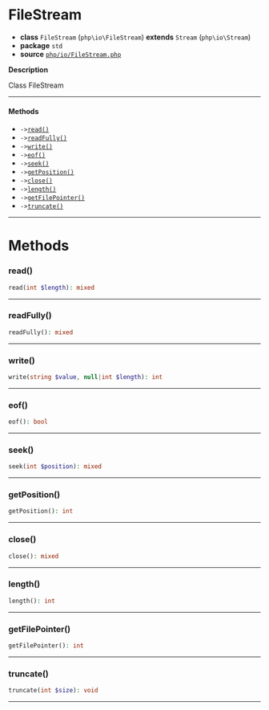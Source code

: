 # FileStream

- **class** `FileStream` (`php\io\FileStream`) **extends** `Stream` (`php\io\Stream`)
- **package** `std`
- **source** [`php/io/FileStream.php`](./src/main/resources/JPHP-INF/sdk/php/io/FileStream.php)

**Description**

Class FileStream

---

#### Methods

- `->`[`read()`](#method-read)
- `->`[`readFully()`](#method-readfully)
- `->`[`write()`](#method-write)
- `->`[`eof()`](#method-eof)
- `->`[`seek()`](#method-seek)
- `->`[`getPosition()`](#method-getposition)
- `->`[`close()`](#method-close)
- `->`[`length()`](#method-length)
- `->`[`getFilePointer()`](#method-getfilepointer)
- `->`[`truncate()`](#method-truncate)

---
# Methods

<a name="method-read"></a>

### read()
```php
read(int $length): mixed
```

---

<a name="method-readfully"></a>

### readFully()
```php
readFully(): mixed
```

---

<a name="method-write"></a>

### write()
```php
write(string $value, null|int $length): int
```

---

<a name="method-eof"></a>

### eof()
```php
eof(): bool
```

---

<a name="method-seek"></a>

### seek()
```php
seek(int $position): mixed
```

---

<a name="method-getposition"></a>

### getPosition()
```php
getPosition(): int
```

---

<a name="method-close"></a>

### close()
```php
close(): mixed
```

---

<a name="method-length"></a>

### length()
```php
length(): int
```

---

<a name="method-getfilepointer"></a>

### getFilePointer()
```php
getFilePointer(): int
```

---

<a name="method-truncate"></a>

### truncate()
```php
truncate(int $size): void
```

---
